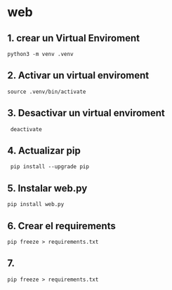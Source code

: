 # web

## 1. crear un Virtual Enviroment 
```shell
python3 -m venv .venv
```
## 2. Activar un virtual enviroment
```shell
source .venv/bin/activate
```
## 3. Desactivar un virtual enviroment
```shell
 deactivate
 ```
 ## 4. Actualizar pip
 ```shell
  pip install --upgrade pip
  ```
## 5. Instalar web.py
 ```shell
 pip install web.py
 ```
 ## 6. Crear el requirements
 ```shell
 pip freeze > requirements.txt
 ```
 
 ## 7. 
 ```shell
 pip freeze > requirements.txt
 ```
